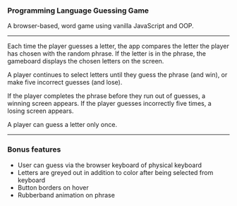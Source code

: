 ### Programming Language Guessing Game
A browser-based, word game using vanilla JavaScript and OOP. 

-------

Each time the player guesses a letter, the app compares the letter the player has chosen with the random phrase. If the letter is in the phrase, the gameboard displays the chosen letters on the screen.

A player continues to select letters until they guess the phrase (and win), or make five incorrect guesses (and lose).

If the player completes the phrase before they run out of guesses, a winning screen appears. If the player guesses incorrectly five times, a losing screen appears.

A player can guess a letter only once. 

---

### Bonus features

- User can guess via the browser keyboard of physical keyboard
- Letters are greyed out in addition to color after being selected from keyboard
- Button borders on hover
- Rubberband animation on phrase
